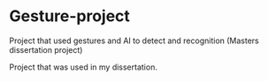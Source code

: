 # Gesture-project
Project that used gestures and AI to detect and recognition (Masters dissertation project)

Project that was used in my dissertation.
